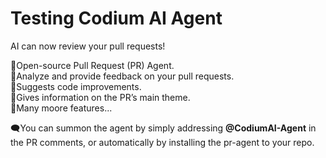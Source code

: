 # Testing Codium AI Agent 
AI can now review your pull requests!

🚀Open-source Pull Request (PR) Agent.<br />
🚀Analyze and provide feedback on your pull requests.<br />
🚀Suggests code improvements.<br />
🚀Gives information on the PR’s main theme.<br />
🚀Many moore features...

🗨️You can summon the agent by simply addressing **@CodiumAI-Agent** in the PR comments, or automatically by installing the pr-agent to your repo.

